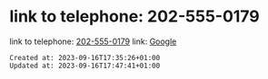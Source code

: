 # link to telephone: 202-555-0179

link to telephone: [202-555-0179](tel:202-555-0179)
link: [Google](https://google.com)

    Created at: 2023-09-16T17:35:26+01:00
    Updated at: 2023-09-16T17:47:41+01:00

